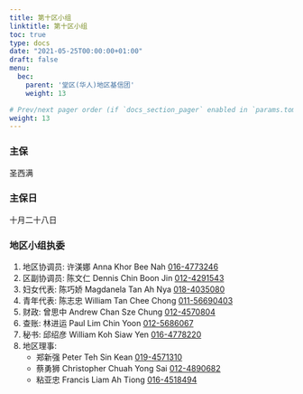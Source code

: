 ```yaml
---
title: 第十区小组
linktitle: 第十区小组
toc: true
type: docs
date: "2021-05-25T00:00:00+01:00"
draft: false
menu:
  bec:
    parent: '堂区(华人)地区基信团'
    weight: 13

# Prev/next pager order (if `docs_section_pager` enabled in `params.toml`)
weight: 13
---
```


### 主保
圣西满

### 主保日
十月二十八日

### 地区小组执委
1. 地区协调员: 许渼娜 Anna Khor Bee Nah [016-4773246](tel:0164773246)                          
2. 区副协调员: 陈文仁 Dennis Chin Boon Jin [012-4291543](tel:0124291543)
3. 妇女代表: 陈巧娇 Magdanela Tan Ah Nya [018-4035080](tel:0184035080)
4. 青年代表: 陈志忠 William Tan Chee Chong [011-56690403](tel:01156690403)
5. 财政: 曾思中 Andrew Chan Sze Chung [012-4570804](tel:0124570804)  
6. 查账: 林进运 Paul Lim Chin Yoon [012-5686067](tel:0125686067)
7. 秘书: 邱绍彦 William Koh Siaw Yen [016-4778220](tel:0164778220)
8. 地区理事:
   - 郑新强 Peter Teh Sin Kean [019-4571310](tel:0194571310)
   - 蔡勇狮 Christopher Chuah Yong Sai [012-4890682](tel:0124890682)
   - 粘亚忠 Francis Liam Ah Tiong [016-4518494](tel:0164518494)
